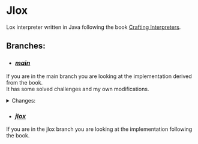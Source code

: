 # Jlox

Lox interpreter written in Java following the book [Crafting Interpreters](http://www.craftinginterpreters.com/).

## Branches:
- ### [*main*](https://github.com/Pawel-Parma/lox-java)

If you are in the main branch you are looking at the implementation derived from the book.  
It has some solved challenges and my own modifications.

<details>
 <summary>Changes:</summary>
  <ul>
   <li>
    const - declaration for immutable data 
    <br>

    // Values
    const x = 1;
    x = 2; // Error at 'x': Cannot reassign a constant.
    
    // Classes
    class A {
        init(b) { this.b = 1; }
    }

    const a = A(1);
    a.b = 2; // Error at 'b': Cannot modify a field of a constant object.
    
    // But this is allowed
    var a_mut = a;
    a.b = 2; // No error

   </li>
  </ul>
</details>

- ### [*jlox*](https://github.com/Pawel-Parma/lox-java/tree/jlox)

If you are in the jlox branch you are looking at the implementation following the book.
